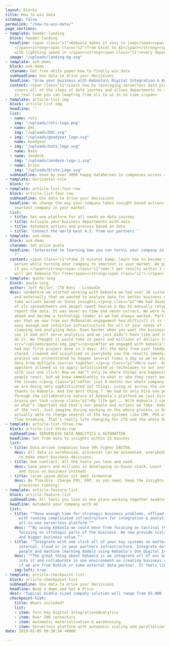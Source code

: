 ```yaml
---
layout: blocks
title: How to win data
sitemap: false
permalink: "/how-to-win-data/"
page_sections:
- template: header-landing
  block: header-landing
  headline: <span class="s1">Keboola makes it easy to jump</span><span class="s2">
    </span><strong><span class="s2">from Excel to AI</span></strong><span class="s1"><br>
    with lightning speed in </span><strong><span class="s1">every department.</span></strong>
  image: "/uploads/landing-bg.svg"
- template: ask-demo
  block: ask-demo
  ctaname: Get free white paper how to finally win data
  subheadline: Use data to drive your decissions
  headline: "Grow your business with Keboola\L Digital Integration & Analytics Hub"
  content: <span class="s1">Learn how by leveraging serverless data platform that
    covers all of the steps of data journey and allows departments to collaborate
    in real time you can leapfrog from xls to ai in no time.</span>
- template: article-list-img
  block: article-list-img
  headline: ''
  list:
  - name: roti
    img: "/uploads/roti-logo.png"
  - name: DXC
    img: "/uploads/DXC.svg"
  - img: "/uploads/goodyear_logo.svg"
    name: Goodyear
  - img: "/uploads/bata_logo.svg"
    name: Bata
  - name: Zendesk
    img: "/uploads/zendesk-logo-1.svg"
  - name: Erste
    img: "/uploads/Erste_Logo.svg"
  subheadline: Used by over 3000 happy dataheroes in companies across 4 continents
- template: horizontal-rule
  block: hr
- template: article-list-four-row
  block: article-list-four-row
  subheadline: Use data to drive your decissions
  headline: We change the way your company takes insight based actions. Become the
    smartest company in your market.
  list:
  - title: Get one platform for all needs on data journey
  - title: Activate your business departments with data
  - title: Automate actions and process based on data
  - title: 'Connect the world best A.I. from our partners '
- template: ask-demo
  block: ask-demo
  ctaname: Get price quote
  headline: "Interested to learning how you can turn\L your company in just 3 months
    ?"
  content: <span class="s1">Take 15 minutes &amp; learn how to become your CEOs favourite
    person while turning your company to smartest in your market. We guarantee that
    if you </span><strong><span class="s1">don’t get results within 3 months, you
    will get Keboola for free</span></strong><span class="s1">.</span>
- template: quote-long
  block: quote-long
  author: Jeff Miller, CTO Roti - LinkedIn
  desc: <p>Before we started working with Keboola we had over 20 systems internally
    and externally that we wanted to analyze data for better business decissions and
    take actions based on those insights.</p><p class="p1">We had dozens and dozens
    of xls spreadsheets and peopel spent hourse a day to manually retype, clean and
    report the data. It was never on time and never correct. We were not able to move
    ahead and become a technology leader as we had always wanted. Part of the reason
    was that we new from our McDonalds engagement how difficult it is to build an
    easy enough and intuitive infrastructure for all of your needs of integrating,
    cleaning and analyzing data. Even harder when you want the business people to
    use it and self serve analytics and we just didn’t have time and resources to
    do it. We thought it would take us years and millions of dollars to get the results.</p><p><img
    src="/uploads/quote-img.jpg"></p><p>After we engaged with Keboola’s platform we
    had our first project done in 3 days. All the data from user feedback was integrated,
    stored, cleaned and visualised so everybody saw the results immediately. The whole
    process was orchestrated to happen several times a day so we’ve always had fresh
    data from multiple sources together.</p><p class="p1">More over, Keboola 3rd party
    appstore allowed us to apply sofisticated ai techniques to our unstructured text
    with just one click! Now we don’t only se where things are happening and how many
    people react, but we know immediately to what or who they react and severity of
    the issues.</p><p class="p1">After just 6 months our whole company runs on data,
    we are doing very sophisticated IoT things, using ai across the company and that
    thanks to Keboola. And the best thing ?` We had to only hire one person internally.
    Through the collaborative nature of Keboola’s platform we just hire the smartest
    brains per task.</p><p class="p1">My life got …. With Keboola I can really focus
    on what’s important and that’s our people and actions we take. Keboola takes care
    of the rest. Just imagine during working on the whole process in Keboola we were
    actually able to change several of the key systems like CRM, POS without the whole
    flow breaking. That’s really life changing for CTO and the whole business.</p>
- template: article-list-three-row
  block: article-list-three-row
  subheadline: SERVERLESS DATA ANALYTICS & AUTOMATION
  headline: Get from data to insights within 15 minutes
  list:
  - title: Data driven companies have 30% higher EBITDA.
    desc: All data is warehoused, processes can be automated, everybody gets insights
      to make smart business decisions.
  - title: One contract. All the tools you love and need.
    desc: Save years and millions in developing in house stack. Learn from our mistakes
      and focus on business instead!
  - title: lorem ipsum dolor sit amet fermentum
    desc: Be flexible. Change POS, ERP, as you need, keep the insights intact and
      processes running!
- template: article-feature-list
  block: article-feature-list
  subheadline: All tools you love in one place working together seamlessly
  headline: Automate your company with AI
  list:
  - title: "“Have enough time for strategic business problems, offload all the problems
      with running complicated infrastructure for integration & analytics to Keboola’s
      all-in-one serverless platform.”"
    desc: "“By using Keboola we could move from focusing on tactical things to really
      focusing on strategic parts of the business. We now provide scalable platform
      and bigger business value.”"
  - title: "“Integrate with one click all of your key systems no matter if they are
      internal, Cloud or in your partners infrastructure. Integrate data, processes,
      people and machine learning models using Keboola’s One Digital Integration Hub”"
    desc: "“The great thing about Keboola is we integrate all of our data and processes
      into it and collaborate in one environment on creating business value no matter
      if we are from Rohlik or some external data partner. It feels like one world”"
    img-left: true
- template: article-checkpoint-list
  block: article-checkpoint-list
  subheadline: Use data to drive your decissions
  headline: Book a demo and Get A Price
  desc: 'Typical middle sized company solution will range from $5.000 - $12.000 monthly     saving you about $500.000 per year.'
  checkpoint-list:
    title: Whats included?
    list:
    - item: Turn Key Digital Integration&Analytics
    - item: Over 200 connectors
    - item: Automatic materialisation & warehousing
    - item: Serverless platform with automatic scaling and parallelization
date: 2019-02-05 09:38:34 +0000

---
```

